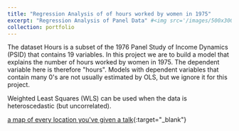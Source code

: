 ```yaml
---
title: "Regression Analysis of of hours worked by women in 1975"
excerpt: "Regression Analysis of Panel Data" #<img src='/images/500x300.png'>"
collection: portfolio
---
```


The dataset Hours is a subset of the 1976 Panel Study of Income Dynamics (PSID) that contains 19 variables. In this project we are to build a model that explains the number of hours worked by women in 1975. The dependent variable here is therefore "hours". Models with dependent variables that contain many 0's are not usually estimated by OLS, but we ignore it for this project. 

Weighted Least Squares (WLS) can be used when the data is heteroscedastic (but uncorrelated).


[a map of every location you've given a talk](https://alvee-611.github.io/terms.md){:target="_blank"}